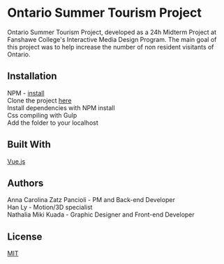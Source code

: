 # Ontario Summer Tourism Project

Ontario Summer Tourism Project, developed as a 24h Midterm Project at Fanshawe College's Interactive Media Design Program. The main goal of this project was to help increase the number of non resident visitants of Ontario.

## Installation

NPM - [install](https://www.npmjs.com/get-npm)<br>
Clone the project [here](https://github.com/annapancioli/Kuada_Ly_ZatzPancioli_OntarioSummer)<br>
Install dependencies with NPM install<br>
Css compiling with Gulp<br>
Add the folder to your localhost

## Built With

[Vue.js](https://vuejs.org/)

## Authors

Anna Carolina Zatz Pancioli - PM and Back-end Developer<br>
Han Ly - Motion/3D specialist<br>
Nathalia Miki Kuada - Graphic Designer and Front-end Developer<br>

## License
[MIT](https://choosealicense.com/licenses/mit/)
